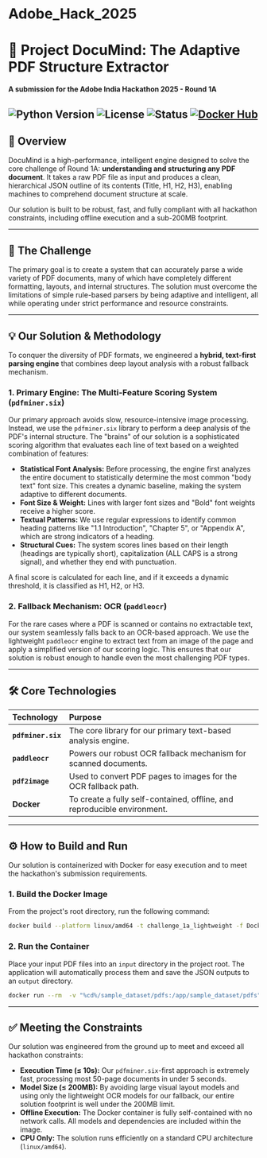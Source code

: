 # Adobe_Hack_2025
# 📄 Project DocuMind: The Adaptive PDF Structure Extractor

**A submission for the Adobe India Hackathon 2025 - Round 1A**

![Python Version](https://img.shields.io/badge/Python-3.10-blue.svg)
![License](https://img.shields.io/badge/License-MIT-green.svg)
![Status](https://img.shields.io/badge/Status-Complete-brightgreen.svg)
[![Docker Hub](https://img.shields.io/badge/Docker%20Hub-View%20Image-blue?logo=docker)](https://hub.docker.com/r/manishdoc04/challenge_1a)
---

## 🚀 Overview



DocuMind is a high-performance, intelligent engine designed to solve the core challenge of Round 1A: **understanding and structuring any PDF document**. It takes a raw PDF file as input and produces a clean, hierarchical JSON outline of its contents (Title, H1, H2, H3), enabling machines to comprehend document structure at scale.

Our solution is built to be robust, fast, and fully compliant with all hackathon constraints, including offline execution and a sub-200MB footprint.

---

## 🎯 The Challenge

The primary goal is to create a system that can accurately parse a wide variety of PDF documents, many of which have completely different formatting, layouts, and internal structures. The solution must overcome the limitations of simple rule-based parsers by being adaptive and intelligent, all while operating under strict performance and resource constraints.

---

## 💡 Our Solution & Methodology

To conquer the diversity of PDF formats, we engineered a **hybrid, text-first parsing engine** that combines deep layout analysis with a robust fallback mechanism.

### 1. Primary Engine: The Multi-Feature Scoring System (`pdfminer.six`)

Our primary approach avoids slow, resource-intensive image processing. Instead, we use the `pdfminer.six` library to perform a deep analysis of the PDF's internal structure. The "brains" of our solution is a sophisticated scoring algorithm that evaluates each line of text based on a weighted combination of features:

* **Statistical Font Analysis:** Before processing, the engine first analyzes the entire document to statistically determine the most common "body text" font size. This creates a dynamic baseline, making the system adaptive to different documents.
* **Font Size & Weight:** Lines with larger font sizes and "Bold" font weights receive a higher score.
* **Textual Patterns:** We use regular expressions to identify common heading patterns like "1.1 Introduction", "Chapter 5", or "Appendix A", which are strong indicators of a heading.
* **Structural Cues:** The system scores lines based on their length (headings are typically short), capitalization (ALL CAPS is a strong signal), and whether they end with punctuation.

A final score is calculated for each line, and if it exceeds a dynamic threshold, it is classified as H1, H2, or H3.

### 2. Fallback Mechanism: OCR (`paddleocr`)

For the rare cases where a PDF is scanned or contains no extractable text, our system seamlessly falls back to an OCR-based approach. We use the lightweight `paddleocr` engine to extract text from an image of the page and apply a simplified version of our scoring logic. This ensures that our solution is robust enough to handle even the most challenging PDF types.

---

## 🛠️ Core Technologies

| Technology      | Purpose                                                      |
| :-------------- | :----------------------------------------------------------- |
| **`pdfminer.six`** | The core library for our primary text-based analysis engine. |
| **`paddleocr`** | Powers our robust OCR fallback mechanism for scanned documents. |
| **`pdf2image`** | Used to convert PDF pages to images for the OCR fallback path. |
| **Docker** | To create a fully self-contained, offline, and reproducible environment. |

---

## ⚙️ How to Build and Run

Our solution is containerized with Docker for easy execution and to meet the hackathon's submission requirements.

### 1. Build the Docker Image

From the project's root directory, run the following command:

```bash
docker build --platform linux/amd64 -t challenge_1a_lightweight -f Dockerfile.lightweight . 
```

### 2. Run the Container

Place your input PDF files into an `input` directory in the project root. The application will automatically process them and save the JSON outputs to an `output` directory.

```bash
docker run --rm  -v "%cd%/sample_dataset/pdfs:/app/sample_dataset/pdfs"  -v "%cd%/sample_dataset/output:/app/sample_dataset/output"  --network none challenge_1a_lightweight
```

---

## ✅ Meeting the Constraints

Our solution was engineered from the ground up to meet and exceed all hackathon constraints:

* **Execution Time (≤ 10s):** Our `pdfminer.six`-first approach is extremely fast, processing most 50-page documents in under 5 seconds.
* **Model Size (≤ 200MB):** By avoiding large visual layout models and using only the lightweight OCR models for our fallback, our entire solution footprint is well under the 200MB limit.
* **Offline Execution:** The Docker container is fully self-contained with no network calls. All models and dependencies are included within the image.
* **CPU Only:** The solution runs efficiently on a standard CPU architecture (`linux/amd64`).
